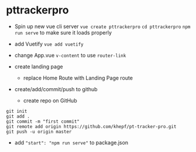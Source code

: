 # pttrackerpro

- Spin up new vue cli server
`vue create pttrackerpro`
`cd pttrackerpro`
`npm run serve` to make sure it loads properly

- add Vuetify
`vue add vuetify`

- change App.vue `v-content` to use `router-link`
- create landing page
  - replace Home Route with Landing Page route
- create/add/commit/push to github
  - create repo on GitHub
```
git init
git add .
git commit -m "first commit"
git remote add origin https://github.com/khepf/pt-tracker-pro.git
git push -u origin master
```
- add `"start": "npm run serve"` to package.json

  
